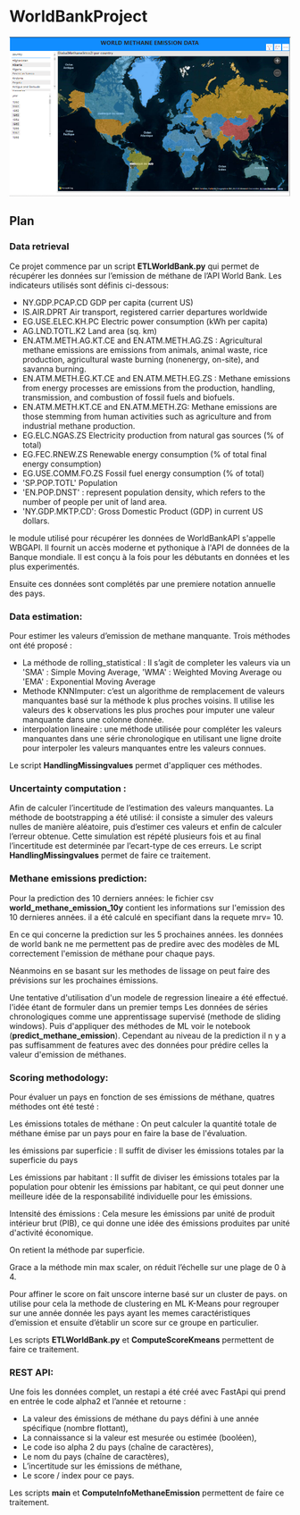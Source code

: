 # WorldBankProject

![Cartographie emission methane](/images/cartographie_emission_methane.PNG "Cartographie Methane emission")

## Plan

### Data retrieval

Ce projet commence par un script **ETLWorldBank.py** qui permet de récupérer les données sur l’emission de méthane de l’API World Bank. Les indicateurs utilisés sont  définis ci-dessous:

* NY.GDP.PCAP.CD GDP per capita (current US)
* IS.AIR.DPRT Air transport, registered carrier departures worldwide
* EG.USE.ELEC.KH.PC Electric power consumption (kWh per capita)
* AG.LND.TOTL.K2 Land area (sq. km)
* EN.ATM.METH.AG.KT.CE and EN.ATM.METH.AG.ZS : Agricultural methane emissions are emissions from animals, animal waste, rice production, agricultural waste burning (nonenergy, on-site), and savanna burning.
* EN.ATM.METH.EG.KT.CE and EN.ATM.METH.EG.ZS : Methane emissions from energy processes are emissions from the production, handling, transmission, and combustion of fossil fuels and biofuels.
* EN.ATM.METH.KT.CE and EN.ATM.METH.ZG: Methane emissions are those stemming from human activities such as agriculture and from industrial methane production.
* EG.ELC.NGAS.ZS Electricity production from natural gas sources (% of total)
* EG.FEC.RNEW.ZS Renewable energy consumption (% of total final energy consumption)
* EG.USE.COMM.FO.ZS Fossil fuel energy consumption (% of total)
* 'SP.POP.TOTL' Population
* 'EN.POP.DNST' : represent population density, which refers to the number of people per unit of land area.
* 'NY.GDP.MKTP.CD': Gross Domestic Product (GDP) in current US dollars.

le module utilisé pour récupérer les données de WorldBankAPI s'appelle WBGAPI. Il fournit un accès moderne et pythonique à l'API de données de la Banque mondiale. Il est conçu à la fois pour les débutants en données et les plus experimentés.

Ensuite ces données sont complétés par une premiere notation annuelle des pays.

### Data estimation:


Pour estimer les valeurs d’emission de methane manquante. Trois méthodes ont été proposé :
- La méthode de rolling_statistical : Il s’agit de completer les valeurs via un 'SMA' : Simple Moving Average, 'WMA' : Weighted Moving Average ou 'EMA' : Exponential Moving Average
- Methode KNNImputer: c’est un algorithme de remplacement de valeurs manquantes basé sur la méthode k plus proches voisins. Il utilise les valeurs des k observations les plus proches pour imputer une valeur manquante dans une colonne donnée. 
- interpolation lineaire : une méthode utilisée pour compléter les valeurs manquantes dans une série chronologique en utilisant une ligne droite pour interpoler les valeurs manquantes entre les valeurs connues.

Le script  **HandlingMissingvalues** permet d'appliquer ces méthodes. 

### Uncertainty computation :

Afin de calculer l’incertitude de l’estimation des valeurs manquantes. La méthode de bootstrapping a été utilisé: il consiste a simuler des valeurs nulles de manière aléatoire, puis d’estimer ces valeurs et enfin de calculer l’erreur obtenue. Cette simulation est répété plusieurs fois et au final l’incertitude est determinée par l’ecart-type de ces erreurs.
Le script  **HandlingMissingvalues** permet de faire ce traitement. 

### Methane emissions prediction:
Pour la prediction des 10 derniers années: le fichier csv **world_methane_emission_10y** contient les informations sur l'emission des 10 dernieres années. il a été calculé en specifiant dans la requete mrv= 10. 

En ce qui concerne la prediction sur les 5 prochaines années. les données de world bank ne me permettent pas de predire avec des modèles de ML correctement l'emission de méthane pour chaque pays.

Néanmoins en se basant sur les methodes de lissage on peut faire des prévisions sur les prochaines émissions.

Une tentative d'utilisation d'un modele de regression lineaire a été effectué. l'idée étant de formuler dans un premier temps Les données de séries chronologiques comme une apprentissage supervisé (methode de sliding windows). Puis d'appliquer des méthodes de ML voir le notebook (**predict_methane_emission**). Cependant au niveau de la prediction il n y a pas suffisamment de features avec des données pour prédire celles la valeur d'emission de méthanes.


### Scoring methodology:

Pour évaluer un pays en fonction de ses émissions de méthane, quatres méthodes ont été testé :

Les émissions totales de méthane : On peut calculer la quantité totale de méthane émise par un pays pour en faire la base de l'évaluation.

les émissions par superficie : Il suffit de diviser les émissions totales par la superficie du pays

Les émissions par habitant : Il suffit de diviser les émissions totales par la population pour obtenir les émissions par habitant, ce qui peut donner une meilleure idée de la responsabilité individuelle pour les émissions.

Intensité des émissions : Cela mesure les émissions par unité de produit intérieur brut (PIB), ce qui donne une idée des émissions produites par unité d'activité économique.

On retient la méthode par superficie.

Grace a la méthode min max scaler, on réduit l’échelle sur une plage de 0 à 4.

Pour affiner le score on fait unscore interne basé sur un cluster de pays. on utilise pour cela la methode de clustering en ML K-Means pour regrouper sur une année donnée les pays ayant les memes caractéristiques d’emission et ensuite d’établir un score sur ce groupe en particulier.


Les scripts   **ETLWorldBank.py** et **ComputeScoreKmeans** permettent de faire ce traitement. 
### REST API:

Une fois les données complet, un restapi a été créé avec FastApi qui prend en entrée le code alpha2 et l’année et retourne :

- La valeur des émissions de méthane du pays défini à une année spécifique (nombre flottant),
- La connaissance si la valeur est mesurée ou estimée (booléen),
- Le code iso alpha 2 du pays (chaîne de caractères),
- Le nom du pays (chaîne de caractères),
- L’incertitude sur les émissions de méthane,
- Le score / index pour ce pays.

Les scripts   **main** et **ComputeInfoMethaneEmission** permettent de faire ce traitement. 
  
